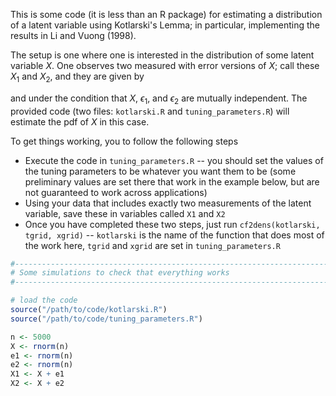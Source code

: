 
<!-- README.md is generated from README.Rmd. Please edit that file -->
This is some code (it is less than an R package) for estimating a distribution of a latent variable using Kotlarski's Lemma; in particular, implementing the results in Li and Vuong (1998).

The setup is one where one is interested in the distribution of some latent variable *X*. One observes two measured with error versions of *X*; call these *X*<sub>1</sub> and *X*<sub>2</sub>, and they are given by

and under the condition that *X*, *ϵ*<sub>1</sub>, and *ϵ*<sub>2</sub> are mutually independent. The provided code (two files: `kotlarski.R` and `tuning_parameters.R`) will estimate the pdf of *X* in this case.

To get things working, you to follow the following steps

-   Execute the code in `tuning_parameters.R` -- you should set the values of the tuning parameters to be whatever you want them to be (some preliminary values are set there that work in the example below, but are not guaranteed to work across applications)
-   Using your data that includes exactly two measurements of the latent variable, save these in variables called `X1` and `X2`
-   Once you have completed these two steps, just run `cf2dens(kotlarski, tgrid, xgrid)` -- `kotlarski` is the name of the function that does most of the work here, `tgrid` and `xgrid` are set in `tuning_parameters.R`

``` r
#-----------------------------------------------------------------------------
# Some simulations to check that everything works
#-----------------------------------------------------------------------------
```

``` r
# load the code
source("/path/to/code/kotlarski.R")
source("/path/to/code/tuning_parameters.R")
```

``` r
n <- 5000
X <- rnorm(n)
e1 <- rnorm(n)
e2 <- rnorm(n)
X1 <- X + e1
X2 <- X + e2
```
